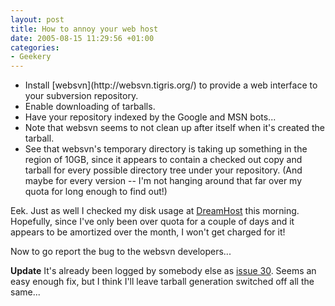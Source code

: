 ```yaml
---
layout: post
title: How to annoy your web host
date: 2005-08-15 11:29:56 +01:00
categories:
- Geekery
---
```

<ul>
  <li>Install [websvn](http://websvn.tigris.org/) to provide a web interface to your subversion repository.</li>
  <li>Enable downloading of tarballs.</li>
  <li>Have your repository indexed by the Google and MSN bots...</li>
  <li>Note that websvn seems to not clean up after itself when it's created the tarball.</li>
  <li>See that websvn's temporary directory is taking up something in the region of 10GB, since it appears to contain a checked out copy and tarball for every possible directory tree under your repository.  (And maybe for every version -- I'm not hanging around that far over my quota for long enough to find out!)</li>
</ul>

Eek.  Just as well I checked my disk usage at [DreamHost](http://www.dreamhost.com/r.cgi?wossname) this morning. Hopefully, since I've only been over quota for a couple of days and it appears to be amortized over the month, I won't get charged for it!

Now to go report the bug to the websvn developers...

<strong>Update</strong> It's already been logged by somebody else as [issue 30](http://websvn.tigris.org/issues/show_bug.cgi?id=30).  Seems an easy enough fix, but I think I'll leave tarball generation switched off all the same...
